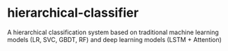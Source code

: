 # hierarchical-classifier
A hierarchical classification system based on traditional machine learning models (LR, SVC, GBDT, RF) and deep learning models (LSTM + Attention)
